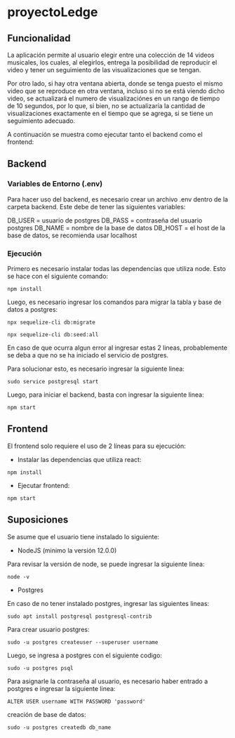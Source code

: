 # proyectoLedge

## Funcionalidad

La aplicación permite al usuario elegir entre una colección de 14 videos musicales, los cuales, al elegirlos, entrega la posibilidad de reproducir el video y tener un seguimiento de las visualizaciones que se tengan. 

Por otro lado, si hay otra ventana abierta, donde se tenga puesto el mismo video que se reproduce en otra ventana, incluso si no se está viendo dicho video, se actualizará el numero de visualizaciónes en un rango de tiempo de 10 segundos, por lo que, si bien, no se actualizaría la cantidad de visualizaciones exactamente en el tiempo que se agrega, si se tiene un seguimiento adecuado.

A continuación se muestra como ejecutar tanto el backend como el frontend:

## Backend

### Variables de Entorno (.env)

Para hacer uso del backend, es necesario crear un archivo .env dentro de la carpeta backend. Este debe de tener las siguientes variables:

DB_USER = usuario de postgres
DB_PASS = contraseña del usuario postgres
DB_NAME = nombre de la base de datos
DB_HOST = el host de la base de datos, se recomienda usar localhost

### Ejecución

Primero es necesario instalar todas las dependencias que utiliza node. Esto se hace con el siguiente comando:

``` npm install ```

Luego, es necesario ingresar los comandos para migrar la tabla y base de datos a postgres:

```npx sequelize-cli db:migrate```

```npx sequelize-cli db:seed:all```

En caso de que ocurra algun error al ingresar estas 2 lineas, probablemente se deba a que no se ha iniciado el servicio de postgres.

Para solucionar esto, es necesario ingresar la siguiente linea:

```sudo service postgresql start```

Luego, para iniciar el backend, basta con ingresar la siguiente linea:

```npm start```

## Frontend

El frontend solo requiere el uso de 2 líneas para su ejecución:

- Instalar las dependencias que utiliza react:

```npm install```

- Ejecutar frontend:

```npm start```

## Suposiciones

Se asume que el usuario tiene instalado lo siguiente:

- NodeJS (minimo la versión 12.0.0)

Para revisar la versión de node, se puede ingresar la siguiente linea:

```node -v```

- Postgres

En caso de no tener instalado postgres, ingresar las siguientes lineas:

```sudo apt install postgresql postgresql-contrib```

Para crear usuario postgres:

```sudo -u postgres createuser --superuser username```

Luego, se ingresa a postgres con el siguiente codigo:

```sudo -u postgres psql```

Para asignarle la contraseña al usuario, es necesario haber entrado a postgres e ingresar la siguiente linea:

```ALTER USER username WITH PASSWORD 'password'```

creación de base de datos:

```sudo -u postgres createdb db_name```